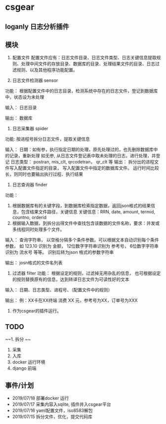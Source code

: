 # csgear
## loganly 日志分析插件

## 模块
1. 配置文件
  配置文件应有：日志文件目录、日志文件类型、日志关键信息提取规则、处理中间文件的存放目录、数据库的目录、处理结果文件的目录、日志过滤规则、以及其他程序功能配置。

1. 日志文件检测器 sensor

功能：
   根据配置文件中的日志目录，检测系统中存在的日志文件，登记到数据库中，状态设为未处理

输入：
  日志目录

输出：
  数据库

1. 日志采集器 spider

功能:
  按进程号拆分日志文件，提取关键信息

输入：
  日期：如有参，执行指定日期的处理，原先处理过的，也先删除数据库中的记录，重新处理
        如无参, 从日志文件登记表中取未处理的日志，进行处理，并登记
  日志类型： 
       postran, mis_clt, qrcodetran， qr_clt  等
输出：
  拆分出的进程文件写入配置文件指定的目录， 写入配置文件中指定的数据库文件。
  运行时间比较长，则同时也要输出执行过程、执行结果


1. 日志查询器 finder      
 
 功能：
   1. 根据数据库有的关键字段，到数据库检索指定数据，返回json格式的结果信息，包含结果文件路径，关键信息
   关键信息：RRN, date, amount, termid, countno, orderid
   2. 根据输入数据，到拆分出得文件中查找包含该数据的文件名称，要求：并发或多线程同时处理多个文件。

 输入：
  查询字符串， 以空格分隔多个条件参数。可以根据文本自动识别每个条件参数，
  如 123.10 识别为 金额， 12位数字字符串识别为 参考号， 6位数字字符串识别为 流水号 等等。
  识别后转为json 格式的参数字符串
 
 输出：
   josn格式的文件名列表

   
1. 过滤器  filter
功能： 
   根据设定的规则，过滤掉无用杂乱的信息，
   也可根据设定的规则替换原有的信息，达到转译日志文件为可读性好的文本   
   
输入：
   日期、日志类型、进程号、（配置文件中的规则）

输出：
   例：XX卡在XX终端 消费 XX 元，参考号为XX，订单号为XXX
   
1. 作为csgear的插件运行。   

## TODO

~~1. 拆分 ~~
1. 采集
1. 入库
1. docker 运行环境
1. django 前端

## 事件/计划
* 2019/07/18 部署docker 运行
* 2019/07/17 采集内容入sqlite, 插件并入csgear平台
* 2019/07/16  yaml配置文件，iso8583解包
* 2019/07/15  拆分文件，优化，提交代码库
